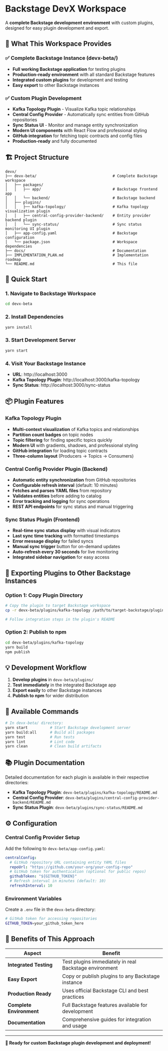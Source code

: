 # Backstage DevX Workspace

A **complete Backstage development environment** with custom plugins, designed for easy plugin development and export.

## 🎯 What This Workspace Provides

### ✅ Complete Backstage Instance (devx-beta/)
- **Full working Backstage application** for testing plugins
- **Production-ready environment** with all standard Backstage features
- **Integrated custom plugins** for development and testing
- **Easy export** to other Backstage instances

### ✅ Custom Plugin Development
- **Kafka Topology Plugin** - Visualize Kafka topic relationships
- **Central Config Provider** - Automatically sync entities from GitHub repositories
- **Sync Status UI** - Monitor and manage entity synchronization
- **Modern UI components** with React Flow and professional styling
- **GitHub integration** for fetching topic contracts and config files
- **Production-ready** and fully documented

## 🏗 Project Structure

```
devx/
├── devx-beta/                                  # Complete Backstage workspace
│   ├── packages/
│   │   ├── app/                                # Backstage frontend app
│   │   └── backend/                            # Backstage backend
│   ├── plugins/
│   │   ├── kafka-topology/                     # Kafka topology visualization plugin
│   │   ├── central-config-provider-backend/    # Entity provider backend plugin
│   │   └── sync-status/                        # Sync status monitoring UI plugin
│   ├── app-config.yaml                         # Backstage configuration
│   └── package.json                            # Workspace dependencies
├── docs/                                       # Documentation
├── IMPLEMENTATION_PLAN.md                      # Implementation roadmap
└── README.md                                   # This file
```

## 🚀 Quick Start

### 1. Navigate to Backstage Workspace
```bash
cd devx-beta
```

### 2. Install Dependencies
```bash
yarn install
```

### 3. Start Development Server
```bash
yarn start
```

### 4. Visit Your Backstage Instance
- **URL**: http://localhost:3000
- **Kafka Topology Plugin**: http://localhost:3000/kafka-topology
- **Sync Status**: http://localhost:3000/sync-status

## 📦 Plugin Features

### Kafka Topology Plugin
- **Multi-context visualization** of Kafka topics and relationships
- **Partition count badges** on topic nodes
- **Topic filtering** for finding specific topics quickly
- **Modern UI** with gradients, shadows, and professional styling
- **GitHub integration** for loading topic contracts
- **Three-column layout** (Producers → Topics → Consumers)

### Central Config Provider Plugin (Backend)
- **Automatic entity synchronization** from GitHub repositories
- **Configurable refresh interval** (default: 10 minutes)
- **Fetches and parses YAML files** from repository
- **Validates entities** before adding to catalog
- **Error tracking and logging** for sync operations
- **REST API endpoints** for sync status and manual triggering

### Sync Status Plugin (Frontend)
- **Real-time sync status display** with visual indicators
- **Last sync time tracking** with formatted timestamps
- **Error message display** for failed syncs
- **Manual sync trigger** button for on-demand updates
- **Auto-refresh every 30 seconds** for live monitoring
- **Integrated sidebar navigation** for easy access

## 🔧 Exporting Plugins to Other Backstage Instances

### Option 1: Copy Plugin Directory
```bash
# Copy the plugin to target Backstage workspace
cp -r devx-beta/plugins/kafka-topology /path/to/target-backstage/plugins/

# Follow integration steps in the plugin's README
```

### Option 2: Publish to npm
```bash
cd devx-beta/plugins/kafka-topology
yarn build
npm publish
```

## 💡 Development Workflow

1. **Develop plugins** in `devx-beta/plugins/`
2. **Test immediately** in the integrated Backstage app
3. **Export easily** to other Backstage instances
4. **Publish to npm** for wider distribution

## 🔧 Available Commands

```bash
# In devx-beta/ directory:
yarn start          # Start Backstage development server
yarn build:all      # Build all packages
yarn test           # Run tests
yarn lint           # Lint code
yarn clean          # Clean build artifacts
```

## 📚 Plugin Documentation

Detailed documentation for each plugin is available in their respective directories:

- **Kafka Topology Plugin**: `devx-beta/plugins/kafka-topology/README.md`
- **Central Config Provider**: `devx-beta/plugins/central-config-provider-backend/README.md`
- **Sync Status Plugin**: `devx-beta/plugins/sync-status/README.md`

## ⚙️ Configuration

### Central Config Provider Setup

Add the following to `devx-beta/app-config.yaml`:

```yaml
centralConfig:
  # GitHub repository URL containing entity YAML files
  repoUrl: "https://github.com/your-org/your-config-repo"
  # GitHub token for authentication (optional for public repos)
  githubToken: "${GITHUB_TOKEN}"
  # Refresh interval in minutes (default: 10)
  refreshInterval: 10
```

### Environment Variables

Create a `.env` file in the `devx-beta` directory:

```bash
# GitHub token for accessing repositories
GITHUB_TOKEN=your_github_token_here
```

## 🎯 Benefits of This Approach

| Aspect | Benefit |
|--------|---------|
| **Integrated Testing** | Test plugins immediately in real Backstage environment |
| **Easy Export** | Copy or publish plugins to any Backstage instance |
| **Production Ready** | Uses official Backstage CLI and best practices |
| **Complete Environment** | Full Backstage features available for development |
| **Documentation** | Comprehensive guides for integration and usage |

---

**🎉 Ready for custom Backstage plugin development and deployment!**